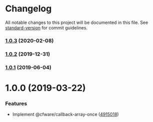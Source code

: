 # Changelog

All notable changes to this project will be documented in this file. See [standard-version](https://github.com/conventional-changelog/standard-version) for commit guidelines.

### [1.0.3](https://github.com/cfware/callback-array-once/compare/v1.0.2...v1.0.3) (2020-02-08)

### [1.0.2](https://github.com/cfware/callback-array-once/compare/v1.0.1...v1.0.2) (2019-12-31)

### [1.0.1](https://github.com/cfware/callback-array-once/compare/v1.0.0...v1.0.1) (2019-06-04)



# 1.0.0 (2019-03-22)


### Features

* Implement @cfware/callback-array-once ([4915018](https://github.com/cfware/callback-array-once/commit/4915018))
